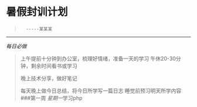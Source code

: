 暑假封训计划
==========
>       -----某某某                          
---------
*每日必做*
>上午提前十分钟到办公室，梳理好情绪，准备一天的学习
>午休20-30分钟，剩余时间看书或学习
>
>晚上技术分享，做好笔记
>
>每天晚上做今日总结，将今日所学写一篇日志
>睡觉前预习明天所学内容
###第一周
*星期一*学习php

